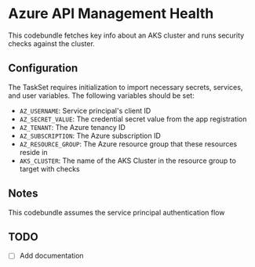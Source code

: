 # Azure API Management Health
This codebundle fetches key info about an AKS cluster and runs security checks against the cluster.

## Configuration

The TaskSet requires initialization to import necessary secrets, services, and user variables. The following variables should be set:

- `AZ_USERNAME`: Service principal's client ID
- `AZ_SECRET_VALUE`: The credential secret value from the app registration
- `AZ_TENANT`: The Azure tenancy ID
- `AZ_SUBSCRIPTION`: The Azure subscription ID
- `AZ_RESOURCE_GROUP`: The Azure resource group that these resources reside in
- `AKS_CLUSTER`: The name of the AKS Cluster in the resource group to target with checks

## Notes

This codebundle assumes the service principal authentication flow

## TODO
- [ ] Add documentation